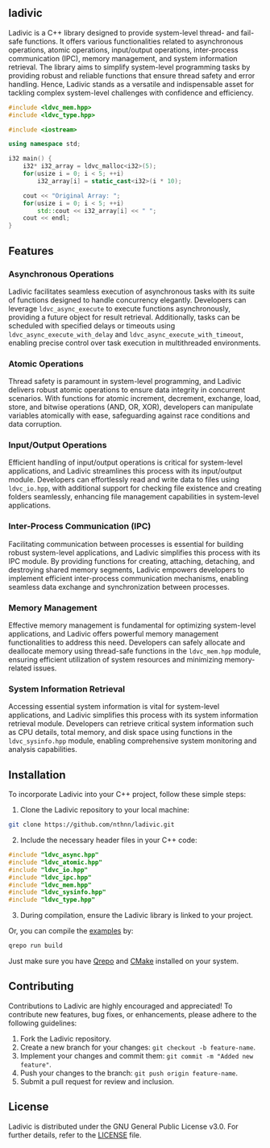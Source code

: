 ## ladivic

Ladivic is a C++ library designed to provide system-level thread- and fail-safe functions. It offers various functionalities related to asynchronous operations, atomic operations, input/output operations, inter-process communication (IPC), memory management, and system information retrieval. The library aims to simplify system-level programming tasks by providing robust and reliable functions that ensure thread safety and error handling. Hence, Ladivic stands as a versatile and indispensable asset for tackling complex system-level challenges with confidence and efficiency.

```cpp
#include <ldvc_mem.hpp>
#include <ldvc_type.hpp>

#include <iostream>

using namespace std;

i32 main() {
    i32* i32_array = ldvc_malloc<i32>(5);
    for(usize i = 0; i < 5; ++i)
        i32_array[i] = static_cast<i32>(i * 10);

    cout << "Original Array: ";
    for(usize i = 0; i < 5; ++i)
        std::cout << i32_array[i] << " ";
    cout << endl;
}
```

## Features

### Asynchronous Operations

Ladivic facilitates seamless execution of asynchronous tasks with its suite of functions designed to handle concurrency elegantly. Developers can leverage `ldvc_async_execute` to execute functions asynchronously, providing a future object for result retrieval. Additionally, tasks can be scheduled with specified delays or timeouts using `ldvc_async_execute_with_delay` and `ldvc_async_execute_with_timeout`, enabling precise control over task execution in multithreaded environments.

### Atomic Operations

Thread safety is paramount in system-level programming, and Ladivic delivers robust atomic operations to ensure data integrity in concurrent scenarios. With functions for atomic increment, decrement, exchange, load, store, and bitwise operations (AND, OR, XOR), developers can manipulate variables atomically with ease, safeguarding against race conditions and data corruption.

### Input/Output Operations

Efficient handling of input/output operations is critical for system-level applications, and Ladivic streamlines this process with its input/output module. Developers can effortlessly read and write data to files using `ldvc_io.hpp`, with additional support for checking file existence and creating folders seamlessly, enhancing file management capabilities in system-level applications.

### Inter-Process Communication (IPC)

Facilitating communication between processes is essential for building robust system-level applications, and Ladivic simplifies this process with its IPC module. By providing functions for creating, attaching, detaching, and destroying shared memory segments, Ladivic empowers developers to implement efficient inter-process communication mechanisms, enabling seamless data exchange and synchronization between processes.

### Memory Management

Effective memory management is fundamental for optimizing system-level applications, and Ladivic offers powerful memory management functionalities to address this need. Developers can safely allocate and deallocate memory using thread-safe functions in the `ldvc_mem.hpp` module, ensuring efficient utilization of system resources and minimizing memory-related issues.

### System Information Retrieval

Accessing essential system information is vital for system-level applications, and Ladivic simplifies this process with its system information retrieval module. Developers can retrieve critical system information such as CPU details, total memory, and disk space using functions in the `ldvc_sysinfo.hpp` module, enabling comprehensive system monitoring and analysis capabilities.

## Installation

To incorporate Ladivic into your C++ project, follow these simple steps:

1. Clone the Ladivic repository to your local machine:

```bash
git clone https://github.com/nthnn/ladivic.git
```

2. Include the necessary header files in your C++ code:

```cpp
#include "ldvc_async.hpp"
#include "ldvc_atomic.hpp"
#include "ldvc_io.hpp"
#include "ldvc_ipc.hpp"
#include "ldvc_mem.hpp"
#include "ldvc_sysinfo.hpp"
#include "ldvc_type.hpp"
```

3. During compilation, ensure the Ladivic library is linked to your project.

Or, you can compile the [examples](examples) by:

```bash
qrepo run build
```

Just make sure you have [Qrepo](https://github.com/nthnn/Qrepo) and [CMake](https://cmake.org) installed on your system.

## Contributing

Contributions to Ladivic are highly encouraged and appreciated! To contribute new features, bug fixes, or enhancements, please adhere to the following guidelines:

1. Fork the Ladivic repository.
2. Create a new branch for your changes: `git checkout -b feature-name`.
3. Implement your changes and commit them: `git commit -m "Added new feature"`.
4. Push your changes to the branch: `git push origin feature-name`.
5. Submit a pull request for review and inclusion.

## License

Ladivic is distributed under the GNU General Public License v3.0. For further details, refer to the [LICENSE](https://github.com/nthnn/ladivic/tree/main/LICENSE) file.